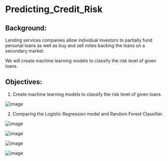 # Predicting_Credit_Risk

## Background:

Lending services companies allow individual investors to partially fund personal loans as well as buy and sell notes backing the loans on a secondary market. 

We will create machine learning models to classify the risk level of given loans.

## Objectives:

1. Create machine learning models to classify the risk level of given loans.


![image](https://user-images.githubusercontent.com/100891182/182760206-c20b109b-5b15-4b97-81e5-4b1900092d50.png)


2. Comparing the Logistic Regression model and Random Forest Classifier.

![image](https://user-images.githubusercontent.com/100891182/182760627-48c6a9d2-b165-425d-9971-f9b4f7e5d1c5.png)

![image](https://user-images.githubusercontent.com/100891182/182760643-2341b5dc-9147-4e2b-89c3-9e7198fb8501.png)


![image](https://user-images.githubusercontent.com/100891182/182760669-6e9ace0d-05de-41ab-8199-7adb2fe8d08e.png)

![image](https://user-images.githubusercontent.com/100891182/182760696-5f8ee025-a01b-4dda-bac5-41d7e8dd500f.png)


